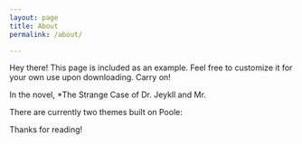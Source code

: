```yaml
---
layout: page
title: About
permalink: /about/

---
```


<p class="message">
  Hey there! This page is included as an example. Feel free to customize it for your own use upon downloading. Carry on!
</p>

In the novel, *The Strange Case of Dr. Jeykll and Mr. 

There are currently two themes built on Poole:


Thanks for reading!
